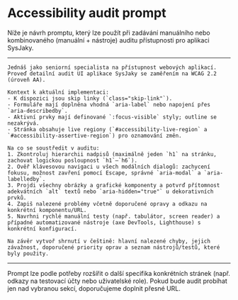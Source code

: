 # Accessibility audit prompt

Níže je návrh promptu, který lze použít při zadávání manuálního nebo kombinovaného (manuální + nástroje) auditu přístupnosti pro aplikaci SysJaky.

---

```
Jednáš jako seniorní specialista na přístupnost webových aplikací. Proveď detailní audit UI aplikace SysJaky se zaměřením na WCAG 2.2 (úroveň AA).

Kontext k aktuální implementaci:
- K dispozici jsou skip linky (`class="skip-link"`).
- Formuláře mají doplněna vhodná `aria-label` nebo napojení přes `aria-describedby`.
- Aktivní prvky mají definované `:focus-visible` styly; outline se nezakrývá.
- Stránka obsahuje live regiony (`#accessibility-live-region` a `#accessibility-assertive-region`) pro oznamování změn.

Na co se soustředit v auditu:
1. Zkontroluj hierarchii nadpisů (maximálně jeden `h1` na stránku, zachovat logickou posloupnost `h1`–`h6`).
2. Ověř klávesovou navigaci u všech modálních dialogů: zachycení fokusu, možnost zavření pomocí Escape, správné `aria-modal` a `aria-labelledby`.
3. Projdi všechny obrázky a grafické komponenty a potvrď přítomnost adekvátních `alt` textů nebo `aria-hidden="true"` u dekorativních prvků.
4. Zapiš nalezené problémy včetně doporučené opravy a odkazu na konkrétní komponentu/URL.
5. Navrhni rychlé manuální testy (např. tabulátor, screen reader) a případné automatizované nástroje (axe DevTools, Lighthouse) s konkrétní konfigurací.

Na závěr vytvoř shrnutí v češtině: hlavní nalezené chyby, jejich závažnost, doporučené priority oprav a seznam nástrojů/testů, které byly použity.
```

---

Prompt lze podle potřeby rozšířit o další specifika konkrétních stránek (např. odkazy na testovací účty nebo uživatelské role). Pokud bude audit probíhat jen nad vybranou sekcí, doporučujeme doplnit přesné URL.
